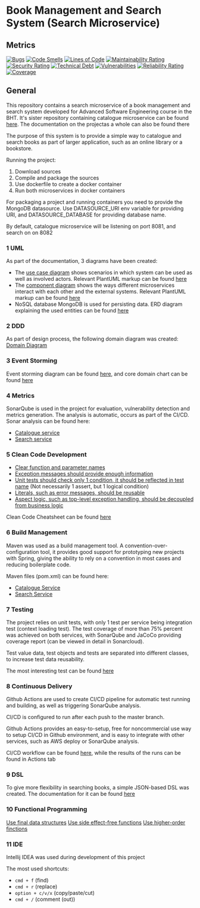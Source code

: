 # Book Management and Search System (Search Microservice)
## Metrics   

[![Bugs](https://sonarcloud.io/api/project_badges/measure?project=DoomFungus_RedLib-search&metric=bugs)](https://sonarcloud.io/summary/new_code?id=DoomFungus_RedLib-search)
[![Code Smells](https://sonarcloud.io/api/project_badges/measure?project=DoomFungus_RedLib-search&metric=code_smells)](https://sonarcloud.io/summary/new_code?id=DoomFungus_RedLib-search)
[![Lines of Code](https://sonarcloud.io/api/project_badges/measure?project=DoomFungus_RedLib-search&metric=ncloc)](https://sonarcloud.io/summary/new_code?id=DoomFungus_RedLib-search)
[![Maintainability Rating](https://sonarcloud.io/api/project_badges/measure?project=DoomFungus_RedLib-search&metric=sqale_rating)](https://sonarcloud.io/summary/new_code?id=DoomFungus_RedLib-search)
[![Security Rating](https://sonarcloud.io/api/project_badges/measure?project=DoomFungus_RedLib-search&metric=security_rating)](https://sonarcloud.io/summary/new_code?id=DoomFungus_RedLib-catalogue)
[![Technical Debt](https://sonarcloud.io/api/project_badges/measure?project=DoomFungus_RedLib-search&metric=sqale_index)](https://sonarcloud.io/summary/new_code?id=DoomFungus_RedLib-search)
[![Vulnerabilities](https://sonarcloud.io/api/project_badges/measure?project=DoomFungus_RedLib-search&metric=vulnerabilities)](https://sonarcloud.io/summary/new_code?id=DoomFungus_RedLib-catalogue)
[![Reliability Rating](https://sonarcloud.io/api/project_badges/measure?project=DoomFungus_RedLib-search&metric=reliability_rating)](https://sonarcloud.io/summary/new_code?id=DoomFungus_RedLib-search)
[![Coverage](https://sonarcloud.io/api/project_badges/measure?project=DoomFungus_RedLib-search&metric=coverage)](https://sonarcloud.io/summary/new_code?id=DoomFungus_RedLib-search)

## General

This repository contains a search microservice of a book management and search system developed for Advanced Software Engineering course in the BHT.
It's sister repository containing catalogue microservice can be found [here](https://github.com/DoomFungus/RedLib-catalogue). The documentation on the projectas a whole can also be found there

The purpose of this system is to provide a simple way to catalogue and search books as part of larger application, such as an online library or a bookstore.

Running the project:
1. Download sources
2. Compile and package the sources
3. Use dockerfile to create a docker container
4. Run both microservices in docker containers

For packaging a project and running containers you need to provide the  MongoDB datasource. Use DATASOURCE_URI env variable for providing URI, and DATASOURCE_DATABASE for providing database name.

By default, catalogue microservice will be listening on port 8081, and search on on 8082

### 1 UML
As part of the documentation, 3 diagrams have been created:
- The [use case diagram](https://github.com/DoomFungus/RedLib-catalogue/blob/master/documentation/diagrams/usecase-redlib.png) shows scenarios in which system can be used as well as involved actors. Relevant PlantUML markup can be found [here](https://github.com/DoomFungus/RedLib-catalogue/blob/master/documentation/diagrams/usecase.txt)
- The [component diagram](https://github.com/DoomFungus/RedLib-catalogue/blob/master/documentation/diagrams/component.png) shows the ways different microservices interact with each other and the external systems. Relevant PlantUML markup can be found [here](https://github.com/DoomFungus/RedLib-catalogue/blob/master/documentation/diagrams/component.txt)
- NoSQL database MongoDB is used for persisting data. ERD diagram explaining the used entities can be found [here](https://github.com/DoomFungus/RedLib-catalogue/blob/master/documentation/diagrams/erd.png)

### 2 DDD

As part of design process, the following domain diagram was created:
[Domain Diagram](https://github.com/DoomFungus/RedLib-catalogue/blob/master/documentation/diagrams/DDD.png)

### 3 Event Storming
Event storming diagram can be found [here](https://github.com/DoomFungus/RedLib-catalogue/blob/master/documentation/diagrams/event_storming.png), and core domain chart can be found [here](https://github.com/DoomFungus/RedLib-catalogue/blob/master/documentation/diagrams/core_domain_chart.png)

### 4 Metrics

SonarQube is used in the project for evaluation, vulnerability detection and metrics generation. The analysis is automatic, occurs as part of the CI/CD. Sonar analysis can be found here:
- [Catalogue service](https://sonarcloud.io/project/overview?id=DoomFungus_RedLib-catalogue)
- [Search service](https://sonarcloud.io/project/overview?id=DoomFungus_RedLib-search)

### 5 Clean Code Development

- [Clear function and parameter names](https://github.com/DoomFungus/RedLib-catalogue/blob/master/src/main/java/edu/bht/ase/redlib/service/impl/BookServiceImpl.java#L25)
- [Exception messages should provide enough information](https://github.com/DoomFungus/RedLib-catalogue/blob/master/src/main/java/edu/bht/ase/redlib/exception/codes/CatalogueExceptionCodes.java#L9)
- [Unit tests should check only 1 condition, it should be reflected in test name](https://github.com/DoomFungus/RedLib-catalogue/blob/master/src/test/java/edu/bht/ase/redlib/unittests/service/BookServiceTest.java#L54) \(Not necessarily 1 assert, but 1 logical condition)
- [Literals, such as error messages, should be reusable](https://github.com/DoomFungus/RedLib-catalogue/blob/master/src/main/java/edu/bht/ase/redlib/exception/codes/CatalogueExceptionCodes.java#L9)
- [Aspect logic, such as top-level exception handling, should be decoupled from business logic](https://github.com/DoomFungus/RedLib-catalogue/blob/master/src/main/java/edu/bht/ase/redlib/exception/ExceptionHandlerAdvice.java#L18)

Clean Code Cheatsheet can be found [here](https://github.com/DoomFungus/RedLib-catalogue/blob/master/documentation/ccd.md)


### 6 Build Management
Maven was used as a build management tool. A convention-over-configuration tool, it provides good support for prototyping new projects with Spring, giving the ability to rely on a convention in most cases and reducing boilerplate code.

Maven files (pom.xml) can be found here:
- [Catalogue Service](https://github.com/DoomFungus/RedLib-catalogue/blob/master/pom.xml)
- [Search Service](https://github.com/DoomFungus/RedLib-search/blob/master/pom.xml)


### 7 Testing
The project relies on unit tests, with only 1 test per service being integration test (context loading test). The test coverage of more than 75% percent was achieved on both services, with SonarQube and JaCoCo providing coverage report (can be viewed in detail in Sonarcloud).

Test value data, test objects and tests are separated into different classes, to increase test data reusability.

The most interesting test can be found [here](https://github.com/DoomFungus/RedLib-search/blob/master/src/test/java/edu/bht/ase/redlib/unittests/service/SearchCriteriaBuilderTest.java)

### 8 Continuous Delivery

Github Actions are used to create CI/CD pipeline for automatic test running and building, as well as triggering SonarQube analysis.

CI/CD is configured to run after each push to the master branch.

Github Actions provides an easy-to-setup, free for noncommercial use way to setup CI/CD in Github environment, and is easy to integrate with other services, such as AWS deploy or SonarQube analysis.

CI/CD workflow can be found [here](https://github.com/DoomFungus/RedLib-search/blob/master/.github/workflows/build.yml), while the results of the runs can be found in Actions tab 

### 9 DSL

To give more flexibility in searching books, a simple JSON-based DSL was created. The documentation for it can be found [here](https://github.com/DoomFungus/RedLib-catalogue/blob/master/documentation/dsl.md)

### 10 Functional Programming

[Use final data structures](https://github.com/DoomFungus/RedLib-catalogue/blob/master/src/main/java/edu/bht/ase/redlib/exception/ex/AbstractException.java#L11)
[Use side effect-free functions](https://github.com/DoomFungus/RedLib-search/blob/master/src/main/java/edu/bht/ase/redlib/service/impl/SearchCriteriaBuilder.java#L33)
[Use higher-order finctions](https://github.com/DoomFungus/RedLib-search/blob/master/src/main/java/edu/bht/ase/redlib/service/impl/SearchCriteriaBuilder.java#L45)

### 11 IDE
Intellij IDEA was used during development of this project
  
The most used shortcuts:
- ```cmd + f``` (find)
- ```cmd + r``` (replace) 
- ```option + c/v/x``` (copy/paste/cut)
- ```cmd + /``` (comment (out))  

